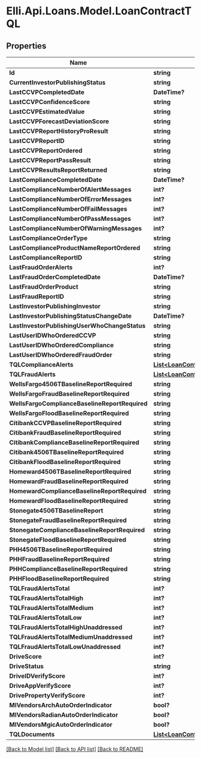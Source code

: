 # Elli.Api.Loans.Model.LoanContractTQL
## Properties

Name | Type | Description | Notes
------------ | ------------- | ------------- | -------------
**Id** | **string** |  | [optional] 
**CurrentInvestorPublishingStatus** | **string** |  | [optional] 
**LastCCVPCompletedDate** | **DateTime?** |  | [optional] 
**LastCCVPConfidenceScore** | **string** |  | [optional] 
**LastCCVPEstimatedValue** | **string** |  | [optional] 
**LastCCVPForecastDeviationScore** | **string** |  | [optional] 
**LastCCVPReportHistoryProResult** | **string** |  | [optional] 
**LastCCVPReportID** | **string** |  | [optional] 
**LastCCVPReportOrdered** | **string** |  | [optional] 
**LastCCVPReportPassResult** | **string** |  | [optional] 
**LastCCVPResultsReportReturned** | **string** |  | [optional] 
**LastComplianceCompletedDate** | **DateTime?** |  | [optional] 
**LastComplianceNumberOfAlertMessages** | **int?** |  | [optional] 
**LastComplianceNumberOfErrorMessages** | **int?** |  | [optional] 
**LastComplianceNumberOfFailMessages** | **int?** |  | [optional] 
**LastComplianceNumberOfPassMessages** | **int?** |  | [optional] 
**LastComplianceNumberOfWarningMessages** | **int?** |  | [optional] 
**LastComplianceOrderType** | **string** |  | [optional] 
**LastComplianceProductNameReportOrdered** | **string** |  | [optional] 
**LastComplianceReportID** | **string** |  | [optional] 
**LastFraudOrderAlerts** | **int?** |  | [optional] 
**LastFraudOrderCompletedDate** | **DateTime?** |  | [optional] 
**LastFraudOrderProduct** | **string** |  | [optional] 
**LastFraudReportID** | **string** |  | [optional] 
**LastInvestorPublishingInvestor** | **string** |  | [optional] 
**LastInvestorPublishingStatusChangeDate** | **DateTime?** |  | [optional] 
**LastInvestorPublishingUserWhoChangeStatus** | **string** |  | [optional] 
**LastUserIDWhoOrderedCCVP** | **string** |  | [optional] 
**LastUserIDWhoOrderedCompliance** | **string** |  | [optional] 
**LastUserIDWhoOrderedFraudOrder** | **string** |  | [optional] 
**TQLComplianceAlerts** | [**List&lt;LoanContractTQLTQLComplianceAlerts&gt;**](LoanContractTQLTQLComplianceAlerts.md) |  | [optional] 
**TQLFraudAlerts** | [**List&lt;LoanContractTQLTQLFraudAlerts&gt;**](LoanContractTQLTQLFraudAlerts.md) |  | [optional] 
**WellsFargo4506TBaselineReportRequired** | **string** |  | [optional] 
**WellsFargoFraudBaselineReportRequired** | **string** |  | [optional] 
**WellsFargoComplianceBaselineReportRequired** | **string** |  | [optional] 
**WellsFargoFloodBaselineReportRequired** | **string** |  | [optional] 
**CitibankCCVPBaselineReportRequired** | **string** |  | [optional] 
**CitibankFraudBaselineReportRequired** | **string** |  | [optional] 
**CitibankComplianceBaselineReportRequired** | **string** |  | [optional] 
**Citibank4506TBaselineReportRequired** | **string** |  | [optional] 
**CitibankFloodBaselineReportRequired** | **string** |  | [optional] 
**Homeward4506TBaselineReportRequired** | **string** |  | [optional] 
**HomewardFraudBaselineReportRequired** | **string** |  | [optional] 
**HomewardComplianceBaselineReportRequired** | **string** |  | [optional] 
**HomewardFloodBaselineReportRequired** | **string** |  | [optional] 
**Stonegate4506TBaselineReport** | **string** |  | [optional] 
**StonegateFraudBaselineReportRequired** | **string** |  | [optional] 
**StonegateComplianceBaselineReportRequired** | **string** |  | [optional] 
**StonegateFloodBaselineReportRequired** | **string** |  | [optional] 
**PHH4506TBaselineReportRequired** | **string** |  | [optional] 
**PHHFraudBaselineReportRequired** | **string** |  | [optional] 
**PHHComplianceBaselineReportRequired** | **string** |  | [optional] 
**PHHFloodBaselineReportRequired** | **string** |  | [optional] 
**TQLFraudAlertsTotal** | **int?** |  | [optional] 
**TQLFraudAlertsTotalHigh** | **int?** |  | [optional] 
**TQLFraudAlertsTotalMedium** | **int?** |  | [optional] 
**TQLFraudAlertsTotalLow** | **int?** |  | [optional] 
**TQLFraudAlertsTotalHighUnaddressed** | **int?** |  | [optional] 
**TQLFraudAlertsTotalMediumUnaddressed** | **int?** |  | [optional] 
**TQLFraudAlertsTotalLowUnaddressed** | **int?** |  | [optional] 
**DriveScore** | **int?** |  | [optional] 
**DriveStatus** | **string** |  | [optional] 
**DriveIDVerifyScore** | **int?** |  | [optional] 
**DriveAppVerifyScore** | **int?** |  | [optional] 
**DrivePropertyVerifyScore** | **int?** |  | [optional] 
**MIVendorsArchAutoOrderIndicator** | **bool?** |  | [optional] 
**MIVendorsRadianAutoOrderIndicator** | **bool?** |  | [optional] 
**MIVendorsMgicAutoOrderIndicator** | **bool?** |  | [optional] 
**TQLDocuments** | [**List&lt;LoanContractTQLTQLDocuments&gt;**](LoanContractTQLTQLDocuments.md) |  | [optional] 

[[Back to Model list]](../README.md#documentation-for-models) [[Back to API list]](../README.md#documentation-for-api-endpoints) [[Back to README]](../README.md)

